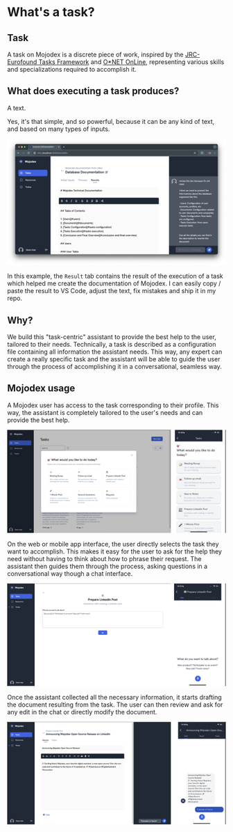 # What's a task?

## Task
A task on Mojodex is a discrete piece of work, inspired by the [JRC-Eurofound Tasks Framework](https://joint-research-centre.ec.europa.eu/scientific-activities-z/employment/job-tasks-and-work-organisation_en) and [O*NET OnLine](https://www.onetonline.org/), representing various skills and specializations required to accomplish it.

## What does executing a task produces?

A text.

Yes, it's that simple, and so powerful, because it can be any kind of text, and based on many types of inputs.

![alt text](image.png)

In this example, the `Result` tab contains the result of the execution of a task which helped me create the documentation of Mojodex. I can easily copy / paste the result to VS Code, adjust the text, fix mistakes and ship it in my repo.

## Why?
We build this "task-centric" assistant to provide the best help to the user, tailored to their needs. Technically, a task is described as a configuration file containing all information the assistant needs. This way, any expert can create a really specific task and the assistant will be able to guide the user through the process of accomplishing it in a conversational, seamless way.

## Mojodex usage
A Mojodex user has access to the task corresponding to their profile. This way, the assistant is completely tailored to the user's needs and can provide the best help.

![tasks](../../images/tasks/tasks.png)

On the web or mobile app interface, the user directly selects the task they want to accomplish. This makes it easy for the user to ask for the help they need without having to think about how to phrase their request.
The assistant then guides them through the process, asking questions in a conversational way though a chat interface.

![starting_task](../../images/tasks/starting_task.png)

Once the assistant collected all the necessary information, it starts drafting the document resulting from the task. The user can then review and ask for any edit in the chat or directly modify the document.

![edit_document](../../images/tasks/edit_document.png)